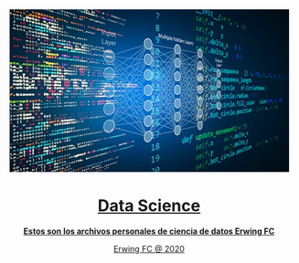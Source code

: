 <div align="center">
  <a target="_blank" href="https://www.linkedin.com/in/erwing-forero-castro-586781133">
    <img src="logo.jpg" alt="Data Science">
</div>

<div align="center">

# Data Science

**Estos son los archivos personales de ciencia de datos Erwing FC**

Erwing FC @ 2020
</div>
